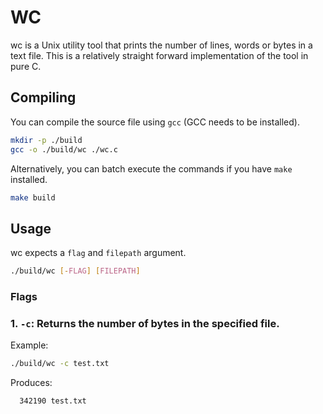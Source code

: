 # WC

wc is a Unix utility tool that prints the number of lines, words or bytes in a text file. This is a relatively straight forward implementation of the tool in pure C.

## Compiling

You can compile the source file using `gcc` (GCC needs to be installed).

```bash
mkdir -p ./build
gcc -o ./build/wc ./wc.c
```

Alternatively, you can batch execute the commands if you have `make` installed.

```bash
make build
```

## Usage

wc expects a `flag` and `filepath` argument.

```bash
./build/wc [-FLAG] [FILEPATH]
```

### Flags

### 1. `-c`: Returns the number of bytes in the specified file.

  Example:

  ```bash
  ./build/wc -c test.txt
  ```

  Produces:

  ```bash
    342190 test.txt
  ```
